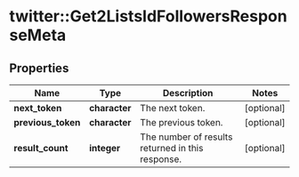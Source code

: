 # twitter::Get2ListsIdFollowersResponseMeta


## Properties
Name | Type | Description | Notes
------------ | ------------- | ------------- | -------------
**next_token** | **character** | The next token. | [optional] 
**previous_token** | **character** | The previous token. | [optional] 
**result_count** | **integer** | The number of results returned in this response. | [optional] 



